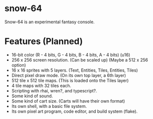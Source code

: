 # snow-64
Snow-64 is an experimental fantasy console.

# Features (Planned)

- 16-bit color (R - 4 bits, G - 4 bits, B - 4 bits, A - 4 bits) (u16)
- 256 x 256 screen resolution. (Can be scaled up) (Maybe a 512 x 256 option)
- 16 x 16 sprites with 5 layers. (Text, Entities, Tiles, Entities, Tiles)
- Direct pixel draw mode. (On its own top layer, a 6th layer)
- 512 tile x 512 tile maps. (This is loaded onto the Tiles layer)
- 4 tile maps with 32 tiles each.
- Scripting with rhai, wren?, and typescript?.
- Some kind of sound.
- Some kind of cart size. (Carts will have their own format)
- Its own shell, with a basic file system.
- Its own pixel art program, code editor, and build system (flake).
